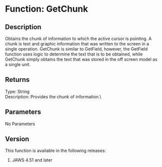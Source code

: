 # Function: GetChunk

## Description

Obtains the chunk of information to which the active cursor is pointing.
A chunk is text and graphic information that was written to the screen
in a single operation. GetChunk is similar to GetField, however, the
GetField function uses logic to determine the text that is to be
obtained, while GetChunk simply obtains the text that was stored in the
off screen model as a single unit.

## Returns

Type: String\
Description: Provides the chunk of information.\

## Parameters

No Parameters

## Version

This function is available in the following releases:

1.  JAWS 4.51 and later
